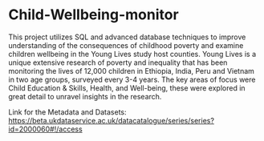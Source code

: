 # Child-Wellbeing-monitor
This project utilizes SQL and advanced database techniques to improve understanding of the consequences of childhood poverty and examine children wellbeing in the Young Lives study host counties. Young Lives is a unique extensive research of poverty and inequality that has been monitoring the lives of 12,000 children in Ethiopia, India, Peru and Vietnam in two age groups, surveyed every 3-4 years. The key areas of focus were Child Education & Skills, Health, and Well-being, these were explored in great detail to unravel insights in the research.

Link for the Metadata and Datasets: https://beta.ukdataservice.ac.uk/datacatalogue/series/series?id=2000060#!/access

